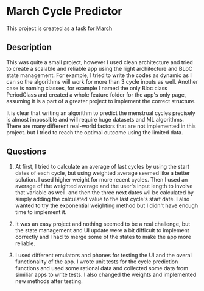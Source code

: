 # March Cycle Predictor

This project is created as a task for [March](https://march.health/)
## Description
This was quite a small project, however I used clean architecture and tried to create a scalable and reliable app using the right architecture and BLoC state management. 
For example, I tried to write the codes as dynamic as I can so the algorithms will work for more than 3 cycle inputs as well.
Another case is naming classes, for example I named the only Bloc class PeriodClass and created a whole feature folder for the app's only page, assuming it is a part of a greater project to implement the correct structure.

It is clear that writing an algorithm to predict the menstrual cycles precisely is almost impossible and will require huge datasets and ML algorithms.
There are many different real-world factors that are not implemented in this project. but I tried to reach the optimal outcome using the limited data.

## Questions
1) At first, I tried to calculate an average of last cycles by using the start dates of each cycle, but using weighted average seemed like a better solution. I used higher weight for more recent cycles.
Then I used an average of the weighted average and the user's input length to involve that variable as well. and then the three next dates wil be calculated by simply adding the calculated value to the last cycle's start date.
I also wanted to try the exponential weighting method but I didn't have enough time to implement it.

2) It was an easy project and nothing seemed to be a real challenge, but the state management and UI update were a bit difficult to implement correctly and I had to merge some of the states to make the app more reliable.

3) I used different emulators and phones for testing the UI and the overal functionality of the app. I wrote unit tests for the cycle prediction functions and used some rational data and collected some data from similiar apps to write tests. I also changed the weights and implemented new methods after testing. 
